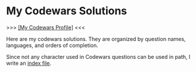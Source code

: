 # My Codewars Solutions

\>>> [[My Codewars Profile]](https://www.codewars.com/users/QuarticCat) <<<

Here are my codewars solutions. They are organized by question names, languages, and orders of completion.

Since not any character used in Codewars questions can be used in path, I write an [index file](/index.md).
